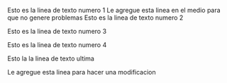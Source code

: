 Esto es la linea de texto numero 1
Le agregue esta linea en el medio para que no genere problemas
Esto es la linea de texto numero 2

Esto es la linea de texto numero 3

Esto es la linea de texto numero 4

Esto la la linea de texto ultima

Le agregue esta linea para hacer una modificacion
